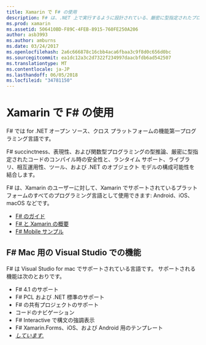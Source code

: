 ```yaml
---
title: Xamarin で F# の使用
description: F# は、.NET 上で実行するように設計されている、厳密に型指定されたプログラミング言語です。 このドキュメントでは、機能、および F# でビルドされたサンプルへのリンクの概要を示します。
ms.prod: xamarin
ms.assetid: 506410BD-F89C-4FEB-8915-760FE250A206
author: asb3993
ms.author: amburns
ms.date: 03/24/2017
ms.openlocfilehash: 2a6c666878c16cbb4aca6fbaa3c9f8d0c656d0bc
ms.sourcegitcommit: ea1dc12a3c2d7322f234997daacbfdb6ad542507
ms.translationtype: MT
ms.contentlocale: ja-JP
ms.lasthandoff: 06/05/2018
ms.locfileid: "34781150"
---
```

# <a name="using-f-with-xamarin"></a>Xamarin で F# の使用

F# では for .NET オープン ソース、クロス プラットフォームの機能第一プログラミング言語です。

F# succinctness、表現性、および関数型プログラミングの型推論、厳密に型指定されたコードのコンパイル時の安全性と、ランタイム サポート、ライブラリ、相互運用性、ツール、および .NET のオブジェクト モデルの構成可能性を結合します。

F# は、Xamarin のユーザーに対して、Xamarin でサポートされているプラットフォームのすべてのプログラミング言語として使用できます: Android、iOS、macOS などです。

- [F# のガイド](https://docs.microsoft.com/dotnet/fsharp/)
- [F# と Xamarin の概要](overview.md)
- [F# Mobile サンプル](samples.md)

## <a name="f-features-in-visual-studio-for-mac"></a>F# Mac 用の Visual Studio での機能

F# は Visual Studio for mac でサポートされている言語です。 サポートされる機能は次のとおりです。

- F# 4.1 のサポート
- F# PCL および .NET 標準のサポート
- F# の共有プロジェクトのサポート
- コードのナビゲーション
- F# Interactive で構文の強調表示
- F# Xamarin.Forms、iOS、および Android 用のテンプレート
- [*しています.*](https://developer.xamarin.com/releases/studio/xamarin.studio_6.0/xamarin.studio_6.0/#F_Enhancements)
